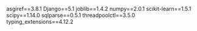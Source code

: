 asgiref==3.8.1
Django==5.1
joblib==1.4.2
numpy==2.0.1
scikit-learn==1.5.1
scipy==1.14.0
sqlparse==0.5.1
threadpoolctl==3.5.0
typing_extensions==4.12.2
